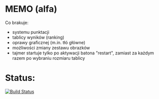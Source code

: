 MEMO (alfa)
===========

Co brakuje:

- systemu punktacji
- tablicy wyników (ranking)
- oprawy graficznej (m.in. tłó główne)
- możliwości zmiany zestawu obrazków
- tajmer startuje tylko po aktywacji batona "restart", zamiast za każdym razem po wybraniu rozmiaru tablicy

Status:
======
[![Build Status](https://secure.travis-ci.org/lwiechec/jabberwocky.png?branch=master)](https://travis-ci.org/lwiechec/jabberwocky)
